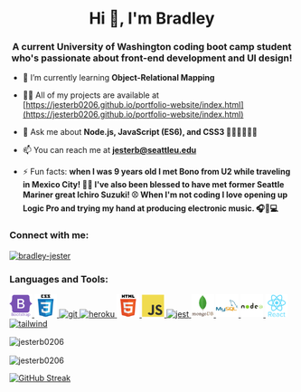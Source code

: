 <h1 align="center">Hi 👋, I'm Bradley</h1>
<h3 align="center">A current University of Washington coding boot camp student who's passionate about front-end development and UI design!</h3>

- 🌱 I’m currently learning **Object-Relational Mapping**

- 👨‍💻 All of my projects are available at [https://jesterb0206.github.io/portfolio-website/index.html](https://jesterb0206.github.io/portfolio-website/index.html)

- 💬 Ask me about **Node.js, JavaScript (ES6), and CSS3 🧙🏼‍♂️👨🏼‍🎨**

- 📫 You can reach me at **jesterb@seattleu.edu**

- ⚡ Fun facts: **when I was 9 years old I met Bono from U2 while traveling in Mexico City! 🎤😎 I've also been blessed to have met former Seattle Mariner great Ichiro Suzuki! ⚾️ When I'm not coding I love opening up Logic Pro and trying my hand at producing electronic music. 🎧🎹💻**

<h3 align="left">Connect with me:</h3>
<p align="left">
<a href="https://linkedin.com/in/bradley-jester" target="blank"><img align="center" src="https://raw.githubusercontent.com/rahuldkjain/github-profile-readme-generator/master/src/images/icons/Social/linked-in-alt.svg" alt="bradley-jester" height="30" width="40" /></a>
</p>

<h3 align="left">Languages and Tools:</h3>
<p align="left"> <a href="https://getbootstrap.com" target="_blank" rel="noreferrer"> <img src="https://raw.githubusercontent.com/devicons/devicon/master/icons/bootstrap/bootstrap-plain-wordmark.svg" alt="bootstrap" width="40" height="40"/> </a> <a href="https://www.w3schools.com/css/" target="_blank" rel="noreferrer"> <img src="https://raw.githubusercontent.com/devicons/devicon/master/icons/css3/css3-original-wordmark.svg" alt="css3" width="40" height="40"/> </a> <a href="https://git-scm.com/" target="_blank" rel="noreferrer"> <img src="https://www.vectorlogo.zone/logos/git-scm/git-scm-icon.svg" alt="git" width="40" height="40"/> </a> <a href="https://heroku.com" target="_blank" rel="noreferrer"> <img src="https://www.vectorlogo.zone/logos/heroku/heroku-icon.svg" alt="heroku" width="40" height="40"/> </a> <a href="https://www.w3.org/html/" target="_blank" rel="noreferrer"> <img src="https://raw.githubusercontent.com/devicons/devicon/master/icons/html5/html5-original-wordmark.svg" alt="html5" width="40" height="40"/> </a> <a href="https://developer.mozilla.org/en-US/docs/Web/JavaScript" target="_blank" rel="noreferrer"> <img src="https://raw.githubusercontent.com/devicons/devicon/master/icons/javascript/javascript-original.svg" alt="javascript" width="40" height="40"/> </a> <a href="https://jestjs.io" target="_blank" rel="noreferrer"> <img src="https://www.vectorlogo.zone/logos/jestjsio/jestjsio-icon.svg" alt="jest" width="40" height="40"/> </a> <a href="https://www.mongodb.com/" target="_blank" rel="noreferrer"> <img src="https://raw.githubusercontent.com/devicons/devicon/master/icons/mongodb/mongodb-original-wordmark.svg" alt="mongodb" width="40" height="40"/> </a> <a href="https://www.mysql.com/" target="_blank" rel="noreferrer"> <img src="https://raw.githubusercontent.com/devicons/devicon/master/icons/mysql/mysql-original-wordmark.svg" alt="mysql" width="40" height="40"/> </a> <a href="https://nodejs.org" target="_blank" rel="noreferrer"> <img src="https://raw.githubusercontent.com/devicons/devicon/master/icons/nodejs/nodejs-original-wordmark.svg" alt="nodejs" width="40" height="40"/> </a> <a href="https://reactjs.org/" target="_blank" rel="noreferrer"> <img src="https://raw.githubusercontent.com/devicons/devicon/master/icons/react/react-original-wordmark.svg" alt="react" width="40" height="40"/> </a> <a href="https://tailwindcss.com/" target="_blank" rel="noreferrer"> <img src="https://www.vectorlogo.zone/logos/tailwindcss/tailwindcss-icon.svg" alt="tailwind" width="40" height="40"/> </a> </p>

<p><img align="center" src="https://github-readme-stats.vercel.app/api/top-langs?username=jesterb0206&hide_border=true&theme=gruvbox&show_icons=true&locale=en&layout=compact" alt="jesterb0206" /></p>

<p><img align="center" src="https://github-readme-stats.vercel.app/api?username=jesterb0206&title_color=DA7885&text_color=E1B2A2&show_icons=true&icon_color=BB8470&bg_color=170F0C&hide_border=true&locale=en&border_radius=10" alt="jesterb0206" /></p>

[![GitHub Streak](https://streak-stats.demolab.com?user=jesterb0206&hide_border=true&border_radius=10&background=013E4E&stroke=48FF50&ring=FF8888&fire=FF8888&currStreakNum=FFF000&sideNums=FFF000&currStreakLabel=FFF000&sideLabels=FF8888&dates=FF8650)](https://git.io/streak-stats)

<!---
jesterb0206/jesterb0206 is a ✨ special ✨ repository because its `README.md` (this file) appears on your GitHub profile.
You can click the Preview link to take a look at your changes.
--->
